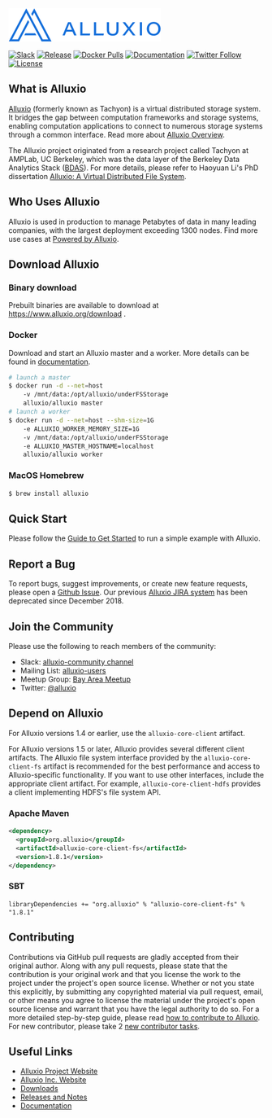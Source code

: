 [![logo](docs/resources/alluxio_logo.png "Alluxio")](https://www.alluxio.org)

[![Slack](https://img.shields.io/badge/slack-alluxio-blue.svg?logo=slack)](https://www.alluxio.org/slack)
[![Release](https://img.shields.io/github/release/alluxio/alluxio/all.svg)](https://www.alluxio.org/download)
[![Docker Pulls](https://img.shields.io/docker/pulls/alluxio/alluxio.svg)](https://hub.docker.com/r/alluxio/alluxio)
[![Documentation](https://img.shields.io/badge/docs-reference-blue.svg)](https://www.alluxio.org/docs)
[![Twitter Follow](https://img.shields.io/twitter/follow/alluxio.svg?label=Follow&style=social)](https://twitter.com/intent/follow?screen_name=alluxio)
[![License](https://img.shields.io/github/license/alluxio/alluxio.svg)](https://github.com/Alluxio/alluxio/blob/master/LICENSE)

## What is Alluxio
[Alluxio](https://www.alluxio.org) (formerly known as Tachyon)
is a virtual distributed storage system. It bridges the gap between
computation frameworks and storage systems, enabling computation applications to connect to
numerous storage systems through a common interface. Read more about
[Alluxio Overview](https://www.alluxio.org/docs/1.8/en/Overview.html).

The Alluxio project originated from a research project called Tachyon at AMPLab, UC Berkeley,
which was the data layer of the Berkeley Data Analytics Stack ([BDAS](https://amplab.cs.berkeley.edu/bdas/)).
For more details, please refer to Haoyuan Li's PhD dissertation 
[Alluxio: A Virtual Distributed File System](https://www2.eecs.berkeley.edu/Pubs/TechRpts/2018/EECS-2018-29.html).

## Who Uses Alluxio

Alluxio is used in production to manage Petabytes of data in many leading companies, with
the largest deployment exceeding 1300 nodes. Find more use cases at
[Powered by Alluxio](https://www.alluxio.org/community/powered-by-alluxio).

## Download Alluxio

### Binary download

Prebuilt binaries are available to download at https://www.alluxio.org/download .

### Docker

Download and start an Alluxio master and a worker. More details can be found in [documentation](https://www.alluxio.org/docs/1.8/en/deploy/Running-Alluxio-On-Docker.html).

```bash
# launch a master
$ docker run -d --net=host
    -v /mnt/data:/opt/alluxio/underFSStorage
    alluxio/alluxio master
# launch a worker
$ docker run -d --net=host --shm-size=1G
    -e ALLUXIO_WORKER_MEMORY_SIZE=1G
    -v /mnt/data:/opt/alluxio/underFSStorage
    -e ALLUXIO_MASTER_HOSTNAME=localhost
    alluxio/alluxio worker
```

### MacOS Homebrew

```bash
$ brew install alluxio
```

## Quick Start

Please follow the [Guide to Get Started](http://www.alluxio.org/docs/1.8/en/Getting-Started.html)
to run a simple example with Alluxio.

## Report a Bug

To report bugs, suggest improvements, or create new feature requests, please open a [Github Issue](https://github.com/alluxio/alluxio/issues). Our previous [Alluxio JIRA system](https://alluxio.atlassian.net) has been deprecated since December 2018.

## Join the Community

Please use the following to reach members of the community:

* Slack: [alluxio-community channel](https://www.alluxio.org/slack)
* Mailing List: [alluxio-users](https://groups.google.com/forum/?fromgroups#!forum/alluxio-users)
* Meetup Group: [Bay Area Meetup](http://www.meetup.com/Alluxio)
* Twitter: [@alluxio](https://twitter.com/alluxio)

## Depend on Alluxio

For Alluxio versions 1.4 or earlier, use the `alluxio-core-client` artifact.

For Alluxio versions 1.5 or later, Alluxio provides several different client artifacts. The Alluxio
file system interface provided by the `alluxio-core-client-fs` artifact is recommended for the best
performance and access to Alluxio-specific functionality. If you want to use other interfaces,
include the appropriate client artifact. For example, `alluxio-core-client-hdfs` provides a client
implementing HDFS's file system API.

### Apache Maven
```xml
<dependency>
  <groupId>org.alluxio</groupId>
  <artifactId>alluxio-core-client-fs</artifactId>
  <version>1.8.1</version>
</dependency>
```

### SBT
```
libraryDependencies += "org.alluxio" % "alluxio-core-client-fs" % "1.8.1"
```

## Contributing

Contributions via GitHub pull requests are gladly accepted from their original author. Along with
any pull requests, please state that the contribution is your original work and that you license the
work to the project under the project's open source license. Whether or not you state this
explicitly, by submitting any copyrighted material via pull request, email, or other means you agree
to license the material under the project's open source license and warrant that you have the legal
authority to do so.
For a more detailed step-by-step guide, please read
[how to contribute to Alluxio](https://www.alluxio.org/docs/1.8/en/contributor/Contributor-Getting-Started.html).
For new contributor, please take 2 [new contributor tasks](https://github.com/Alluxio/new-contributor-tasks).

## Useful Links

- [Alluxio Project Website](https://www.alluxio.org/)
- [Alluxio Inc. Website](https://www.alluxio.com/)
- [Downloads](https://www.alluxio.org/download)
- [Releases and Notes](https://www.alluxio.org/download/releases/)
- [Documentation](https://www.alluxio.org/docs/)
